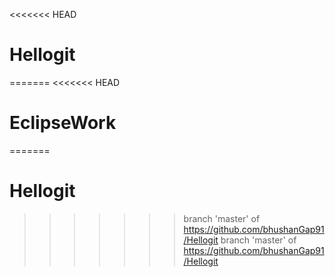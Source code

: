 <<<<<<< HEAD
# Hellogit
=======
<<<<<<< HEAD
# EclipseWork
=======
# Hellogit
>>>>>>> branch 'master' of https://github.com/bhushanGap91/Hellogit
>>>>>>> branch 'master' of https://github.com/bhushanGap91/Hellogit
